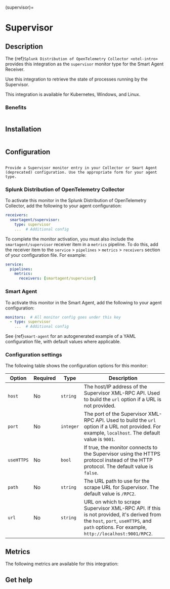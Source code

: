 (supervisor)=

# Supervisor
<meta name="description" content="Use this Splunk Observability Cloud integration for the Supervisor monitor. See benefits, install, configuration, and metrics">

## Description

The {ref}`Splunk Distribution of OpenTelemetry Collector <otel-intro>` provides this integration as the `supervisor` monitor type for the Smart Agent Receiver.

Use this integration to retrieve the state of processes running by the Supervisor.

This integration is available for Kubernetes, Windows, and Linux.

### Benefits

```{include} /_includes/benefits.md
```

## Installation

```{include} /_includes/collector-installation.md
```

## Configuration

```{include} /_includes/configuration.md
```

```{note}
Provide a Supervisor monitor entry in your Collector or Smart Agent (deprecated) configuration. Use the appropriate form for your agent type.
```

### Splunk Distribution of OpenTelemetry Collector

To activate this monitor in the Splunk Distribution of OpenTelemetry Collector, add the following to your agent configuration:

```yaml 
receivers:
  smartagent/supervisor:
    type: supervisor
    ...  # Additional config
```

To complete the monitor activation, you must also include the `smartagent/supervisor` receiver item in a `metrics` pipeline. To do this, add the receiver item to the `service` > `pipelines` > `metrics` > `receivers` section of your configuration file. For example:

```yaml
service:
  pipelines:
    metrics:
      receivers: [smartagent/supervisor]
```

### Smart Agent

To activate this monitor in the Smart Agent, add the following to your agent configuration:

```yaml
monitors:  # All monitor config goes under this key
  - type: supervisor
    ...  # Additional config
```

See {ref}`smart-agent` for an autogenerated example of a YAML configuration file, with default values where applicable.

### Configuration settings 

The following table shows the configuration options for this monitor:

| Option | Required | Type | Description |
| --- | --- | --- | --- |
| `host` | No | `string` | The host/IP address of the Supervisor XML-RPC API. Used to build the `url` option if a URL is not provided. |
| `port` | No | `integer` | The port of the Supervisor XML-RPC API. Used to build the `url` option if a URL not provided. For example, `localhost`. The default value is `9001`. |
| `useHTTPS` | No | `bool` | If true, the monitor connects to the Supervisor using the HTTPS protocol instead of the HTTP protocol. The default value is `false`. |
| `path` | No | `string` | The URL path to use for the scrape URL for Supervisor. The default value is `/RPC2`. |
| `url` | No | `string` | URL on which to scrape Supervisor XML-RPC API. If this is not provided, it's derived from the `host`, `port`, `useHTTPS`, and `path` options. For example, `http://localhost:9001/RPC2`. |

## Metrics

The following metrics are available for this integration:

<div class="metrics-yaml" url="https://raw.githubusercontent.com/signalfx/signalfx-agent/main/pkg/monitors/supervisor/metadata.yaml"></div>

## Get help

```{include} /_includes/troubleshooting.md
```